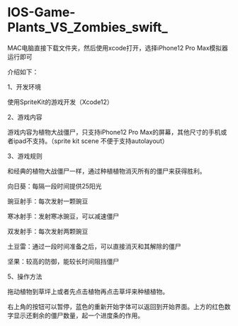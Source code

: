 # IOS-Game-Plants_VS_Zombies_swift_

MAC电脑直接下载文件夹，然后使用xcode打开，选择iPhone12 Pro Max模拟器运行即可

介绍如下：

1、开发环境

使用SpriteKit的游戏开发（Xcode12）

2、游戏内容

游戏内容为植物大战僵尸，只支持iPhone12 Pro Max的屏幕，其他尺寸的手机或者ipad不支持。（sprite kit scene 不便于支持autolayout）

3、游戏规则

和经典的植物大战僵尸一样，通过种植植物消灭所有的僵尸来获得胜利。

向日葵：每隔一段时间提供25阳光

豌豆射手：每次发射一颗豌豆

寒冰射手：发射寒冰豌豆，可以减速僵尸

双发射手：每次发射两颗豌豆

土豆雷：通过一段时间准备之后，可以直接消灭和其解除的僵尸

坚果：较高的防御，能较长时间阻挡僵尸

5、操作方法

拖动植物到草坪上或者先点击植物再点击草坪来种植植物。

右上角的按钮可以暂停，蓝色的重新开始字体可以返回到开始界面。上方的红色数字显示还剩余的僵尸数量，起一个进度条的作用。
